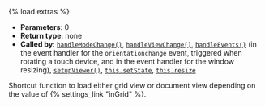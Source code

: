 {% load extras %}

* **Parameters**: 0
* **Return type**: none
* **Called by**: [`handleModeChange()`](#handleModeChange),
  [`handleViewChange()`](#handleViewChange), [`handleEvents()`](#handleEvents)
  (in the event handler for the `orientationchange` event, triggered when
  rotating a touch device, and in the event handler for the window resizing),
  [`setupViewer()`](#setupViewer), [`this.setState`](#this.setState),
  [`this.resize`](#this.resize)

Shortcut function to load either grid view or document view depending on the
value of {% settings_link "inGrid" %}.
